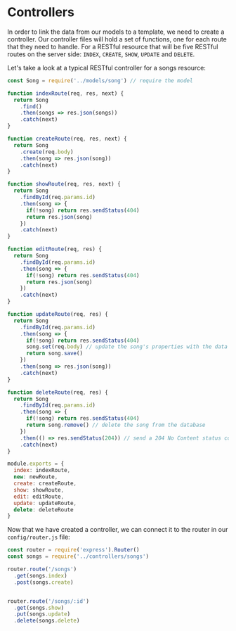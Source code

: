# Controllers

In order to link the data from our models to a template, we need to create a controller. Our controller files will hold a set of functions, one for each route that they need to handle. For a RESTful resource that will be five RESTful routes on the server side: `INDEX`, `CREATE`, `SHOW`, `UPDATE` and `DELETE`.

Let's take a look at a typical RESTful controller for a songs resource:

```js
const Song = require('../models/song') // require the model

function indexRoute(req, res, next) {
  return Song
    .find()
    .then(songs => res.json(songs))
    .catch(next)
}

function createRoute(req, res, next) {
  return Song
    .create(req.body)
    .then(song => res.json(song))
    .catch(next)
}

function showRoute(req, res, next) {
  return Song
    .findById(req.params.id)
    .then(song => {
      if(!song) return res.sendStatus(404)
      return res.json(song)
    })
    .catch(next)
}

function editRoute(req, res) {
  return Song
    .findById(req.params.id)
    .then(song => {
      if(!song) return res.sendStatus(404)
      return res.json(song)
    })
    .catch(next)
}

function updateRoute(req, res) {
  return Song
    .findById(req.params.id)
    .then(song => {
      if(!song) return res.sendStatus(404)
      song.set(req.body) // update the song's properties with the data from the request
      return song.save()
    })
    .then(song => res.json(song))
    .catch(next)
}

function deleteRoute(req, res) {
  return Song
    .findById(req.params.id)
    .then(song => {
      if(!song) return res.sendStatus(404)
      return song.remove() // delete the song from the database
    })
    .then(() => res.sendStatus(204)) // send a 204 No Content status code
    .catch(next)
}

module.exports = {
  index: indexRoute,
  new: newRoute,
  create: createRoute,
  show: showRoute,
  edit: editRoute,
  update: updateRoute,
  delete: deleteRoute
}
```

Now that we have created a controller, we can connect it to the router in our `config/router.js` file:

```js
const router = require('express').Router()
const songs = require('../controllers/songs')

router.route('/songs')
  .get(songs.index)
  .post(songs.create)


router.route('/songs/:id')
  .get(songs.show)
  .put(songs.update)
  .delete(songs.delete)
```
